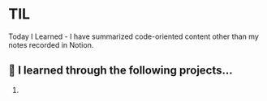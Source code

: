 # TIL

Today I Learned - I have summarized code-oriented content other than my notes recorded in Notion.

## 🎯 I learned through the following projects...

1.
